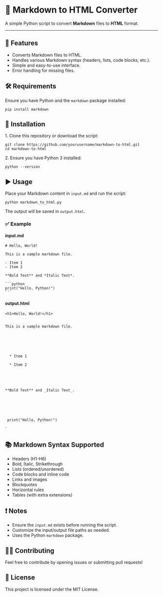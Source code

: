 # 📄 Markdown to HTML Converter

A simple Python script to convert **Markdown** files to **HTML** format.

* * *

## 📌 Features

  * Converts Markdown files to HTML.
  * Handles various Markdown syntax (headers, lists, code blocks, etc.).
  * Simple and easy-to-use interface.
  * Error handling for missing files.

## 🛠️ Requirements

Ensure you have Python and the `markdown` package installed:

    
    
    pip install markdown

## 🚀 Installation

1\. Clone this repository or download the script:

    
    
    git clone https://github.com/yourusername/markdown-to-html.git
    cd markdown-to-html

2\. Ensure you have Python 3 installed:

    
    
    python --version

## ▶️ Usage

Place your Markdown content in `input.md` and run the script:

    
    
    python markdown_to_html.py

The output will be saved in `output.html`.

### ✅ Example

#### input.md

    
    
    # Hello, World!
    
    This is a sample markdown file.
    
    - Item 1
    - Item 2
    
    **Bold Text** and *Italic Text*.
    
    ```python
    print("Hello, Python!")
    ```
            

#### output.html

    
    
    <h1>Hello, World!</h1>
    
    
    This is a sample markdown file.
    
    
    
    
    
     
      * Item 1
     
      * Item 2
     
    
    
    
    
    **Bold Text** and _Italic Text_.
    
    
    
    
    
    
     print("Hello, Python!") 

`

## 📚 Markdown Syntax Supported

  * Headers (H1-H6)
  * Bold, Italic, Strikethrough
  * Lists (ordered/unordered)
  * Code blocks and inline code
  * Links and images
  * Blockquotes
  * Horizontal rules
  * Tables (with extra extensions)

## ❗ Notes

  * Ensure the `input.md` exists before running the script.
  * Customize the input/output file paths as needed.
  * Uses the Python `markdown` package.

## 🧑‍💻 Contributing

Feel free to contribute by opening issues or submitting pull requests!

## 📜 License

This project is licensed under the MIT License.

```

